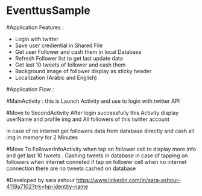 # EventtusSample

#Application Features :
 
  - Login with twitter
  - Save user crediential in Shared File
  - Get user Follower and cash them in local Database
  - Refresh Follower list to get last update data
  - Get last 10 tweets of follower and cash them
  - Background image of follower display as sticky header
  - Localization (Arabic and English)
  

#Application Flow :

#MainActivity : 
   this is Launch Activity and use to login
   with twitter API

#Move to SecondActivity After login successfully 
   this Activity display userName and profile img
   and All followers of this twitter account

  in case of no internet get followers data from database directly and cash all img in memory for
  2 Minutes

#Move To FollowerInfoActivity 
    when tap on follower cell to display more info  and get last 10 tweets .
    Cashing tweets in database in case of tapping on followers when internet conneted 
    if tap on follower cell when no internet connection there are no tweets cashed on database

#Developed by
sara ashour
https://www.linkedin.com/in/sara-ashour-4119a7102?trk=hp-identity-name
